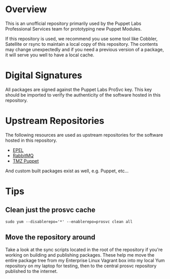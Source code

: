 # Overview

This is an unofficial repository primarily used by the Puppet Labs Professional
Services team for prototyping new Puppet Modules.

If this repository is used, we recommend you use some tool like Cobbler,
Satellite or rsync to maintain a local copy of this repository.  The contents
may change unexpectedly and if you need a previous version of a package, it
will serve you well to have a local cache.

# Digital Signatures

All packages are signed against the Puppet Labs ProSvc key.  This key should be
imported to verify the authenticity of the software hosted in this repository.

# Upstream Repositories

The following resources are used as upstream repositories for the software
hosted in this repository.

 * [EPEL](http://download.fedora.redhat.com/pub/epel/)
 * [RabbitMQ](http://www.rabbitmq.com/releases/rabbitmq-server/)
 * [TMZ Puppet](http://people.fedoraproject.org/~tmz/repo/puppet/epel/)

And custom built packages exist as well, e.g. Puppet, etc...

# Tips

## Clean just the prosvc cache

    sudo yum --disablerepo='*' --enablerepo=prosvc clean all

## Move the repository around

Take a look at the sync scripts located in the root of the repository if you're
working on building and publishing packages.  These help me move the entire
package tree from my Enterprise Linux Vagrant box into my local Yum repository
on my laptop for testing, then to the central prosvc repository published to
the internet.
